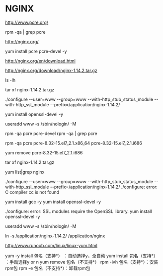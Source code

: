 # NGINX

http://www.pcre.org/

rpm -qa | grep pcre

http://nginx.org/

yum install pcre pcre-devel -y

http://nginx.org/en/download.html

http://nginx.org/download/nginx-1.14.2.tar.gz


ls -lh

tar xf nginx-1.14.2.tar.gz

 ./configure --user=www --group=www --with-http_stub_status_module --with-http_ssl_module --prefix=/application/nginx-1.14.2/
 
 yum install openssl-devel -y
 
 
 useradd www -s /sbin/nologin/ -M


rpm -qa pcre pcre-devel
rpm -qa | grep pcre

rpm -qa pcre
pcre-8.32-15.el7_2.1.x86_64
pcre-8.32-15.el7_2.1.i686

yum remove pcre-8.32-15.el7_2.1.i686

tar xf nginx-1.14.2.tar.gz

yum list|grep nginx

 ./configure --user=www --group=www --with-http_stub_status_module --with-http_ssl_module --prefix=/application/nginx-1.14.2/
./configure: error: C compiler cc is not found

yum install gcc -y
 yum install openssl-devel -y
 
 
./configure: error: SSL modules require the OpenSSL library.
 yum install openssl-devel -y


 useradd www -s /sbin/nologin/ -M
 
 ln -s /application/nginx-1.14.2/ /application/nginx

http://www.runoob.com/linux/linux-yum.html

yum -y install 包名（支持*） ：自动选择y，全自动
yum install 包名（支持*） ：手动选择y or n
yum remove 包名（不支持*）
rpm -ivh 包名（支持*）：安装rpm包
rpm -e 包名（不支持*）：卸载rpm包


 



